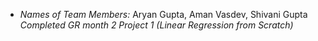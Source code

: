 <ul>
     <li>
       <i>Names of Team Members: </i> Aryan Gupta, Aman Vasdev, Shivani Gupta
       <i> Completed GR month 2 Project 1 (Linear Regression from Scratch)
     </li>
   </ul>